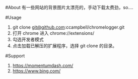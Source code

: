 #About
有一些网站的背景图片太漂亮的，手动下载太费劲，so....

#Usage
1. git clone git@github.com:ccampbell/chromelogger.git
2. 打开 chrome 进入 chrome://extensions/
3. 勾选开发者模式
4. 点击加载已解压的扩展程序，选择 git clone 的目录。

#Support
1. https://momentumdash.com/ 
2. https://www.bing.com/

